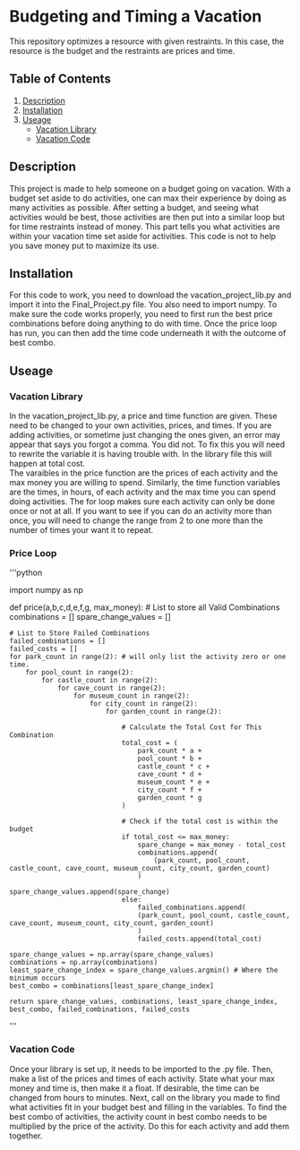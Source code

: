 # Budgeting and Timing a Vacation

This repository optimizes a resource with given restraints. In this case, the resource is the budget and the restraints are prices and time. 

## Table of Contents 

1. [Description](#description)
2. [Installation](#installation)
3. [Useage](#useage)
   - [Vacation Library](#vacation-library)
   - [Vacation Code](#vacation-code)

## Description 

This project is made to help someone on a budget going on vacation. With a budget set aside to do activities, one can max their experience by doing as many activities as possible. After setting a budget, and seeing what activities would be best, those activities are then put into a similar loop but for time restraints instead of money. This part tells you what activities are within your vacation time set aside for activities. This code is not to help you save money put to maximize its use. 

## Installation 

For this code to work, you need to download the vacation_project_lib.py and import it into the Final_Project.py file. You also need to import numpy. To make sure the code works properly, you need to first run the best price combinations before doing anything to do with time. Once the price loop has run, you can then add the time code underneath it with the outcome of best combo. 

## Useage

### Vacation Library 

In the vacation_project_lib.py, a price and time function are given. These need to be changed to your own activities, prices, and times. If you are adding activities, or sometime just changing the ones given, an error may appear that says you forgot a comma. You did not. To fix this you will need to rewrite the variable it is having trouble with. In the library file this will happen at total cost.\
The varaibles in the price function are the prices of each activity and the max money you are willing to spend. Similarly, the time function variables are the times, in hours, of each activity and the max time you can spend doing activities. The for loop makes sure each activity can only be done once or not at all. If you want to see if you can do an activity more than once, you will need to change the range from 2 to one more than the number of times your want it to repeat.

### Price Loop

'''python 

import numpy as np 

def price(a,b,c,d,e,f,g, max_money):
    # List to store all Valid Combinations 
    combinations = []
    spare_change_values = []

    # List to Store Failed Combinations 
    failed_combinations = []
    failed_costs = []
    for park_count in range(2): # will only list the activity zero or one time.
        for pool_count in range(2):
            for castle_count in range(2):
                for cave_count in range(2):
                    for museum_count in range(2):
                        for city_count in range(2):
                            for garden_count in range(2):

                                # Calculate the Total Cost for This Combination
                                total_cost = (
                                    park_count * a +
                                    pool_count * b +
                                    castle_count * c + 
                                    cave_count * d + 
                                    museum_count * e + 
                                    city_count * f +
                                    garden_count * g
                                )

                                # Check if the total cost is within the budget
                                if total_cost <= max_money:
                                    spare_change = max_money - total_cost
                                    combinations.append(
                                        (park_count, pool_count, castle_count, cave_count, museum_count, city_count, garden_count)
                                    )
                                    spare_change_values.append(spare_change)
                                else:
                                    failed_combinations.append(
                                    (park_count, pool_count, castle_count, cave_count, museum_count, city_count, garden_count)
                                    )
                                    failed_costs.append(total_cost)

    spare_change_values = np.array(spare_change_values)
    combinations = np.array(combinations)
    least_spare_change_index = spare_change_values.argmin() # Where the minimum occurs
    best_combo = combinations[least_spare_change_index]
                                
    return spare_change_values, combinations, least_spare_change_index, best_combo, failed_combinations, failed_costs
'''

### Vacation Code 

Once your library is set up, it needs to be imported to the .py file. Then, make a list of the prices and times of each activity. State what your max money and time is, then make it a float. If desirable, the time can be changed from hours to minutes. Next, call on the library you made to find what activities fit in your budget best and filling in the variables. To find the best combo of activities, the activity count in best combo needs to be multiplied by the price of the activity. Do this for each activity and add them together. 




